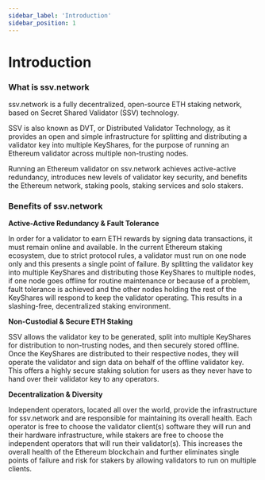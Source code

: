 ```yaml
---
sidebar_label: 'Introduction'
sidebar_position: 1
---
```


# Introduction

### **What is ssv.network**

ssv.network is a fully decentralized, open-source ETH staking network, based on Secret Shared Validator (SSV) technology.

SSV is also known as DVT, or Distributed Validator Technology, as it provides an open and simple infrastructure for splitting and distributing a validator key into multiple KeyShares, for the purpose of running an Ethereum validator across multiple non-trusting nodes.

Running an Ethereum validator on ssv.network achieves active-active redundancy, introduces new levels of validator key security, and benefits the Ethereum network, staking pools, staking services and solo stakers.

### Benefits of ssv.network

**Active-Active Redundancy & Fault Tolerance**

In order for a validator to earn ETH rewards by signing data transactions, it must remain online and available. In the current Ethereum staking ecosystem, due to strict protocol rules, a validator must run on one node only and this presents a single point of failure. By splitting the validator key into multiple KeyShares and distributing those KeyShares to multiple nodes, if one node goes offline for routine maintenance or because of a problem, fault tolerance is achieved and the other nodes holding the rest of the KeyShares will respond to keep the validator operating. This results in a slashing-free, decentralized staking environment.

**Non-Custodial & Secure ETH Staking**

SSV allows the validator key to be generated, split into multiple KeyShares for distribution to non-trusting nodes, and then securely stored offline. Once the KeyShares are distributed to their respective nodes, they will operate the validator and sign data on behalf of the offline validator key. This offers a highly secure staking solution for users as they never have to hand over their validator key to any operators.

**Decentralization & Diversity**

Independent operators, located all over the world, provide the infrastructure for ssv.network and are responsible for maintaining its overall health. Each operator is free to choose the validator client(s) software they will run and their hardware infrastructure, while stakers are free to choose the independent operators that will run their validator(s). This increases the overall health of the Ethereum blockchain and further eliminates single points of failure and risk for stakers by allowing validators to run on multiple clients.
